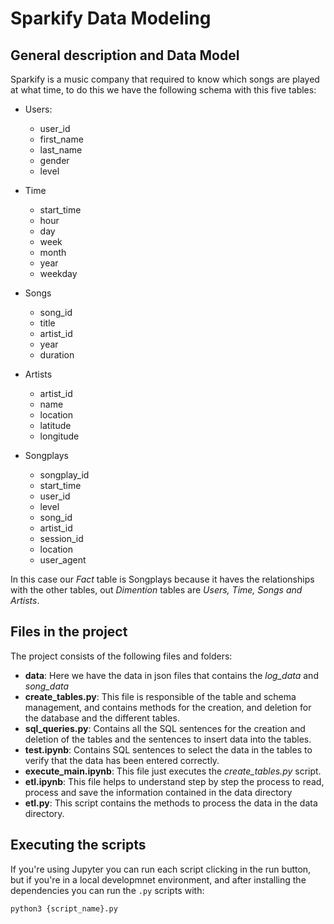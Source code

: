 # Sparkify Data Modeling

## General description and Data Model

Sparkify is a music company that required to know which songs are played at what time, to do this
we have the following schema with this five tables:

* Users:
    - user_id
    - first_name
    - last_name
    - gender
    - level

* Time
    - start_time
    - hour
    - day
    - week
    - month
    - year
    - weekday

* Songs
    - song_id
    - title
    - artist_id
    - year
    - duration

* Artists
    - artist_id
    - name
    - location
    - latitude
    - longitude

* Songplays
    - songplay_id
    - start_time
    - user_id
    - level
    - song_id
    - artist_id
    - session_id
    - location
    - user_agent

In this case our *Fact* table is Songplays because it haves the relationships with the other tables, out *Dimention* tables are *Users, Time, Songs and Artists*.

## Files in the project
The project consists of the following files and folders:

* **data**: Here we have the data in json files that contains the *log_data* and *song_data*
* **create_tables.py**: This file is responsible of the table and schema management, and contains methods for the creation, and deletion for the database and the different tables.
* **sql_queries.py**: Contains all the SQL sentences for the creation and deletion of the tables and the sentences to insert data into the tables.
* **test.ipynb**: Contains SQL sentences to select the data in the tables to verify that the data has been entered correctly.
* **execute_main.ipynb**: This file just executes the *create_tables.py* script.
* **etl.ipynb**: This file helps to understand step by step the process to read, process and save the information contained in the data directory
* **etl.py**: This script contains the methods to process the data in the data directory.

## Executing the scripts
If you're using Jupyter you can run each script clicking in the run button, but if you're in a local developmnet environment, and after installing the dependencies you can run the `.py` scripts with: 

```
python3 {script_name}.py
```